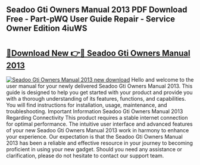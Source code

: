 ## Seadoo Gti Owners Manual 2013 PDF Download Free - Part-pWQ User Guide Repair - Service Owner Edition 4iuWS

# <h2><a href="http://bc82268.oget.top/?id=Seadoo+Gti+Owners+Manual+2013">🔗Download New 👉🔴 Seadoo Gti Owners Manual 2013</a></h2>

[![Seadoo Gti Owners Manual 2013 new download](https://i.imgur.com/5g1atiW.png)](http://bc82268.oget.top/?id=Seadoo+Gti+Owners+Manual+2013)
Hello and welcome to the user manual for your newly delivered Seadoo Gti Owners Manual 2013. This guide is designed to help you get started with your product and provide you with a thorough understanding of its features, functions, and capabilities. You will find instructions for installation, usage, maintenance, and troubleshooting. Important Information Seadoo Gti Owners Manual 2013 Regarding Connectivity This product requires a stable internet connection for optimal performance. The intuitive user interface and advanced features of your new Seadoo Gti Owners Manual 2013 work in harmony to enhance your experience. Our expectation is that the Seadoo Gti Owners Manual 2013 has been a reliable and effective resource in your journey to becoming proficient in using your new gadget. Should you need any assistance or clarification, please do not hesitate to contact our support team.
